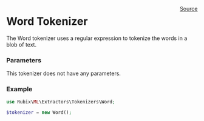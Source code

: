 <span style="float:right;"><a href="https://github.com/RubixML/RubixML/blob/master/src/Other/Tokenizers/Word.php">Source</a></span>

# Word Tokenizer
The Word tokenizer uses a regular expression to tokenize the words in a blob of text.

### Parameters
This tokenizer does not have any parameters.

### Example
```php
use Rubix\ML\Extractors\Tokenizers\Word;

$tokenizer = new Word();
```
